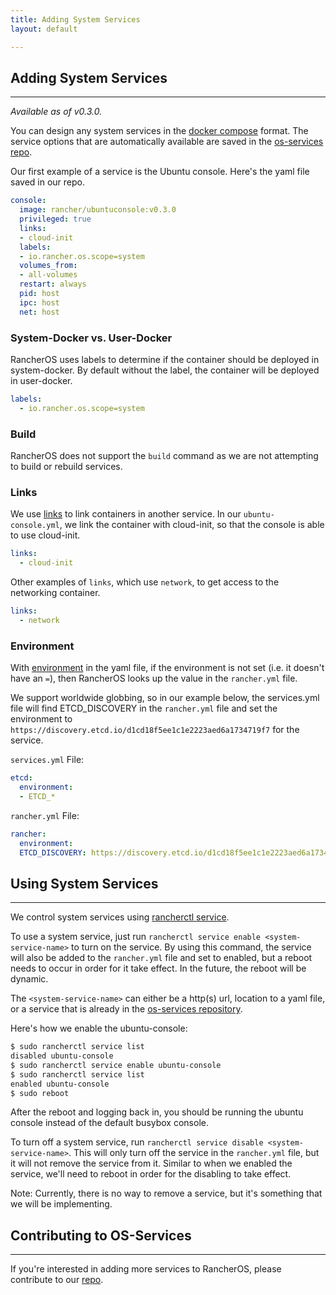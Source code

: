 ```yaml
---
title: Adding System Services
layout: default

---
```


## Adding System Services
---

_Available as of v0.3.0._

You can design any system services in the [docker compose](https://docs.docker.com/compose/) format. The service options that are automatically available are saved in the [os-services repo](https://github.com/rancherio/os-services).

Our first example of a service is the Ubuntu console. Here's the yaml file saved in our repo.

```yaml
console:
  image: rancher/ubuntuconsole:v0.3.0
  privileged: true
  links:
  - cloud-init
  labels:
  - io.rancher.os.scope=system
  volumes_from:
  - all-volumes
  restart: always
  pid: host
  ipc: host
  net: host
```

### System-Docker vs. User-Docker

RancherOS uses labels to determine if the container should be deployed in system-docker. By default without the label, the container will be deployed in user-docker.

```yaml
labels:
  - io.rancher.os.scope=system
```
### Build

RancherOS does not support the `build` command as we are not attempting to build or rebuild services.

### Links

We use [links](https://docs.docker.com/compose/yml/#links) to link containers in another service. In our `ubuntu-console.yml`, we link the container with cloud-init, so that the console is able to use cloud-init.

```yaml
links:
  - cloud-init
```

Other examples of `links`, which use `network`, to get access to the networking container.

```yaml
links:
  - network
```

### Environment

With [environment](https://docs.docker.com/compose/yml/#environment) in the yaml file, if the environment is not set (i.e. it doesn't have an `=`), then RancherOS looks up the value in the `rancher.yml` file. 

We support worldwide globbing, so in our example below, the services.yml file will find ETCD_DISCOVERY in the `rancher.yml` file and set the environment to `https://discovery.etcd.io/d1cd18f5ee1c1e2223aed6a1734719f7` for the service. 

`services.yml` File:

```yaml
etcd:
  environment:
  - ETCD_*
```

`rancher.yml` File:

```yaml
rancher:
  environment:
  ETCD_DISCOVERY: https://discovery.etcd.io/d1cd18f5ee1c1e2223aed6a1734719f7
```
## Using System Services
---
We control system services using [rancherctl service]({{site.baseurl}}/docs/rancherctl/service/).

To use a system service, just run `rancherctl service enable <system-service-name>` to turn on the service. By using this command, the service will also be added to the `rancher.yml` file and set to enabled, but a reboot needs to occur in order for it take effect. In the future, the reboot will be dynamic. 

The `<system-service-name>` can either be a http(s) url, location to a yaml file, or  a service that is already in the [os-services repository](https://github.com/rancherio/os-services).

Here's how we enable the ubuntu-console:

```bash
$ sudo rancherctl service list
disabled ubuntu-console
$ sudo rancherctl service enable ubuntu-console
$ sudo rancherctl service list
enabled ubuntu-console
$ sudo reboot
```

After the reboot and logging back in, you should be running the ubuntu console instead of the default busybox console. 

To turn off a system service, run `rancherctl service disable <system-service-name>`. This will only turn off the service in the `rancher.yml` file, but it will not remove the service from it. Similar to when we enabled the service, we'll need to reboot in order for the disabling to take effect.

Note: Currently, there is no way to remove a service, but it's something that we will be implementing.

## Contributing to OS-Services
---
If you're interested in adding more services to RancherOS, please contribute to our [repo](https://github.com/rancherio/os-services). 

<br>
<br>